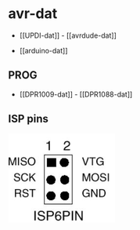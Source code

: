 

# avr-dat

- [[UPDI-dat]] - [[avrdude-dat]]

- [[arduino-dat]]

## PROG 

- [[DPR1009-dat]] - [[DPR1088-dat]]



## ISP pins 

![](2024-06-18-19-03-39.png)